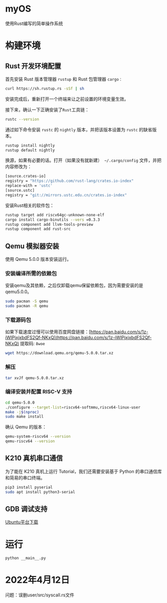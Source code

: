 # myOS

使用Rust编写的简单操作系统

# 构建环境

## Rust 开发环境配置

首先安装 Rust 版本管理器 `rustup` 和 Rust 包管理器 `cargo：`

```bash
curl https://sh.rustup.rs -sSf | sh
```

安装完成后，重新打开一个终端来让之前设置的环境变量生效。

接下来，确认一下正确安装了`Rust`工具链：

```bash
rustc --version
```

通过如下命令安装 `rustc` 的 `nightly` 版本，并把该版本设置为 `rustc` 的缺省版本。

```bash
rustup install nightly
rustup default nightly
```

换源，如果有必要的话。打开（如果没有就新建）` ~/.cargo/config` 文件，并把内容修改为：

```bash
[source.crates-io]
registry = "https://github.com/rust-lang/crates.io-index"
replace-with = 'ustc'
[source.ustc]
registry = "git://mirrors.ustc.edu.cn/crates.io-index"
```

安装Rust相关的软件包：

```bash
rustup target add riscv64gc-unknown-none-elf
cargo install cargo-binutils --vers =0.3.3
rustup component add llvm-tools-preview
rustup component add rust-src
```
## Qemu 模拟器安装

使用 Qemu 5.0.0 版本安装运行。

### 安装编译所需的依赖包

安装qemu及其依赖，之后仅卸载qemu保留依赖包，因为需要安装的是qemu5.0.0。

```bash
sudo pacman -S qemu
sudo pacman -R qemu
``` 

### 下载源码包

如果下载速度过慢可以使用百度网盘链接：[https://pan.baidu.com/s/1z-iWIPjxjxbdFS2Qf-NKxQ](https://pan.baidu.com/s/1z-iWIPjxjxbdFS2Qf-NKxQ)
提取码: `8woe`

```bash
wget https://download.qemu.org/qemu-5.0.0.tar.xz
```

### 解压

```bash
tar xvJf qemu-5.0.0.tar.xz
```

### 编译安装并配置 RISC-V 支持

```bash
cd qemu-5.0.0
./configure --target-list=riscv64-softmmu,riscv64-linux-user
make -j$(nproc)
sudo make install
```

确认 Qemu 的版本：

```bash
qemu-system-riscv64 --version
qemu-riscv64 --version
```

## K210 真机串口通信

为了能在 K210 真机上运行 Tutorial，我们还需要安装基于 Python 的串口通信库和简易的串口终端。

```bash
pip3 install pyserial
sudo apt install python3-serial
```

## GDB 调试支持

[Ubuntu平台下载](https://static.dev.sifive.com/dev-tools/riscv64-unknown-elf-gcc-8.3.0-2020.04.1-x86_64-linux-ubuntu14.tar.gz)


# 运行
```bash
python __main__.py
```

# 2022年4月12日

问题：误删user/src/syscall.rs文件
